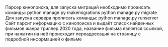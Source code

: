 Парсер кинопоиска, для запуска миграций необходимо проаисать команды:
python manage.py makemigrations
python manage.py migrate
Для запуска сервера прописать команды: python manage.py runserver
Сайт парсит информацию с кинопоиска и выдаёт список найденных фильмов жанра триллер 2020 года, название фильма является ссылкой, при нажатии на неё происходит переадресация на страницу с подробной информацией о фильме

      
